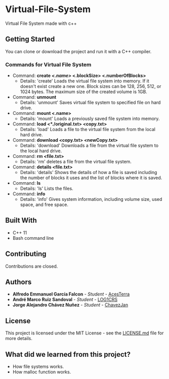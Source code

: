 # Virtual-File-System
Virtual File System made with c++

## Getting Started
You can clone or download the project and run it with a C++ compiler.

### Commands for Virtual File System
 - Command: **create *<.name>* <.blockSize> <.numberOfBlocks>**
 	 - Details: 'create' Loads the virtual file system into memory. If it doesn't exist create a new one. Block sizes can be 128, 256, 512, or 1024 bytes. The maximum size of the created volume is 1GB.
 - Command: **unmount**
 	 - Details: 'unmount' Saves virtual file system to specified file on hard drive.
 - Command: **mount <.name>**
 	 - Details: 'mount' Loads a previously saved file system into memory.
 - Command: **load <*./original.txt> <copy.txt>**
 	 - Details: 'load' Loads a file to the virtual file system from the local hard drive.
 - Command: **download <copy.txt> <newCopy.txt>**
 	 - Details: 'download' Downloads a file from the virtual file system to the local hard drive.
 - Command: **rm <file.txt>**
 	 - Details: 'rm' deletes a file from the virtual file system.
 - Command:  **details <file.txt>**
 	 - Details: 'details' Shows the details of how a file is saved including the number of blocks it uses and the list of blocks where it is saved.
 - Command: **ls**
 	 - Details: 'ls' Lists the files.
 - Command: **info**
 	 - Details: 'info' Gives system information, including volume size, used space, and free space.
   
## Built With

* C++ 11
* Bash command line

## Contributing

Contributions are closed.

## Authors

* **Alfredo Emmanuel García Falcon** - *Student* - [AcesTerra](https://github.com/AcesTerra)
* **André Marco Ruiz Sandoval** - *Student* - [LOG1CRS](https://github.com/LOG1CRS)
* **Jorge Alejandro Chávez Nuñez** - *Student* - [ChavezJan](https://github.com/ChavezJan)

## License

This project is licensed under the MIT License - see the [LICENSE.md](https://github.com/LOG1CRS/Virtual-File-System/blob/master/LICENSE) file for more details.

## What did we learned from this project?

* How file systems works.
* How malloc function works.
